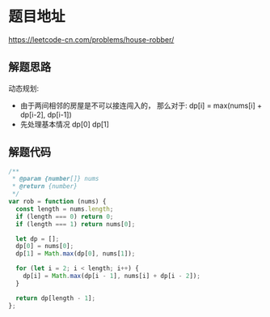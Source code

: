 # 题目地址

https://leetcode-cn.com/problems/house-robber/

## 解题思路

动态规划:

- 由于两间相邻的房屋是不可以接连闯入的， 那么对于: dp[i] = max(nums[i] + dp[i-2], dp[i-1])
- 先处理基本情况 dp[0] dp[1]

## 解题代码

```js
/**
 * @param {number[]} nums
 * @return {number}
 */
var rob = function (nums) {
  const length = nums.length;
  if (length === 0) return 0;
  if (length === 1) return nums[0];

  let dp = [];
  dp[0] = nums[0];
  dp[1] = Math.max(dp[0], nums[1]);

  for (let i = 2; i < length; i++) {
    dp[i] = Math.max(dp[i - 1], nums[i] + dp[i - 2]);
  }

  return dp[length - 1];
};
```
